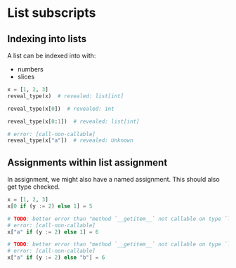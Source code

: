 # List subscripts

## Indexing into lists

A list can be indexed into with:

- numbers
- slices

```py
x = [1, 2, 3]
reveal_type(x)  # revealed: list[int]

reveal_type(x[0])  # revealed: int

reveal_type(x[0:1])  # revealed: list[int]

# error: [call-non-callable]
reveal_type(x["a"])  # revealed: Unknown
```

## Assignments within list assignment

In assignment, we might also have a named assignment. This should also get type checked.

```py
x = [1, 2, 3]
x[0 if (y := 2) else 1] = 5

# TODO: better error than "method `__getitem__` not callable on type `list`"
# error: [call-non-callable]
x["a" if (y := 2) else 1] = 6

# TODO: better error than "method `__getitem__` not callable on type `list`"
# error: [call-non-callable]
x["a" if (y := 2) else "b"] = 6
```
